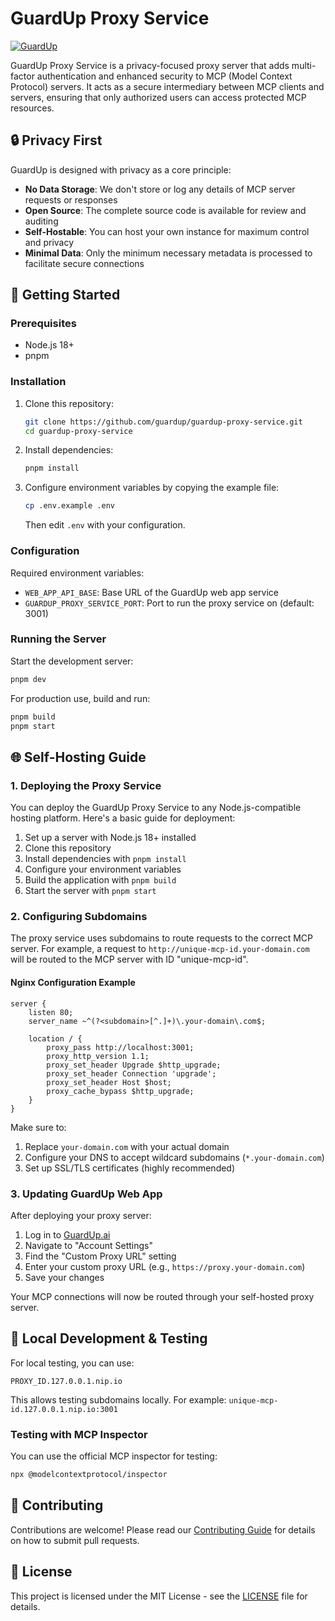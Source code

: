 # GuardUp Proxy Service

[![GuardUp](https://guardup.ai/logo.svg)](https://guardup.ai)

GuardUp Proxy Service is a privacy-focused proxy server that adds multi-factor authentication and enhanced security to MCP (Model Context Protocol) servers. It acts as a secure intermediary between MCP clients and servers, ensuring that only authorized users can access protected MCP resources.

## 🔒 Privacy First

GuardUp is designed with privacy as a core principle:
- **No Data Storage**: We don't store or log any details of MCP server requests or responses
- **Open Source**: The complete source code is available for review and auditing
- **Self-Hostable**: You can host your own instance for maximum control and privacy
- **Minimal Data**: Only the minimum necessary metadata is processed to facilitate secure connections

## 🚀 Getting Started

### Prerequisites
- Node.js 18+
- pnpm

### Installation

1. Clone this repository:
   ```bash
   git clone https://github.com/guardup/guardup-proxy-service.git
   cd guardup-proxy-service
   ```

2. Install dependencies:
   ```bash
   pnpm install
   ```

3. Configure environment variables by copying the example file:
   ```bash
   cp .env.example .env
   ```
   Then edit `.env` with your configuration.

### Configuration

Required environment variables:
- `WEB_APP_API_BASE`: Base URL of the GuardUp web app service
- `GUARDUP_PROXY_SERVICE_PORT`: Port to run the proxy service on (default: 3001)

### Running the Server

Start the development server:
```bash
pnpm dev
```

For production use, build and run:
```bash
pnpm build
pnpm start
```

## 🌐 Self-Hosting Guide

### 1. Deploying the Proxy Service

You can deploy the GuardUp Proxy Service to any Node.js-compatible hosting platform. Here's a basic guide for deployment:

1. Set up a server with Node.js 18+ installed
2. Clone this repository
3. Install dependencies with `pnpm install`
4. Configure your environment variables
5. Build the application with `pnpm build`
6. Start the server with `pnpm start`

### 2. Configuring Subdomains

The proxy service uses subdomains to route requests to the correct MCP server. For example, a request to `http://unique-mcp-id.your-domain.com` will be routed to the MCP server with ID "unique-mcp-id".

#### Nginx Configuration Example

```nginx
server {
    listen 80;
    server_name ~^(?<subdomain>[^.]+)\.your-domain\.com$;
    
    location / {
        proxy_pass http://localhost:3001;
        proxy_http_version 1.1;
        proxy_set_header Upgrade $http_upgrade;
        proxy_set_header Connection 'upgrade';
        proxy_set_header Host $host;
        proxy_cache_bypass $http_upgrade;
    }
}
```

Make sure to:
1. Replace `your-domain.com` with your actual domain
2. Configure your DNS to accept wildcard subdomains (`*.your-domain.com`)
3. Set up SSL/TLS certificates (highly recommended)

### 3. Updating GuardUp Web App

After deploying your proxy server:

1. Log in to [GuardUp.ai](https://guardup.ai)
2. Navigate to "Account Settings"
3. Find the "Custom Proxy URL" setting
4. Enter your custom proxy URL (e.g., `https://proxy.your-domain.com`)
5. Save your changes

Your MCP connections will now be routed through your self-hosted proxy server.

## 🧪 Local Development & Testing

For local testing, you can use:

```
PROXY_ID.127.0.0.1.nip.io
```

This allows testing subdomains locally. For example: `unique-mcp-id.127.0.0.1.nip.io:3001`

### Testing with MCP Inspector

You can use the official MCP inspector for testing:

```bash
npx @modelcontextprotocol/inspector
```

## 🤝 Contributing

Contributions are welcome! Please read our [Contributing Guide](CONTRIBUTING.md) for details on how to submit pull requests.

## 📄 License

This project is licensed under the MIT License - see the [LICENSE](LICENSE) file for details.
